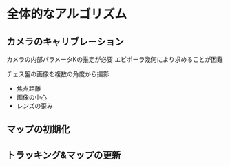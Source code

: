 <!-- FileName: vslam
 Author: 8ucchiman
 CreatedDate: 2023-03-15 17:06:58 +0900
 LastModified: 2023-03-15 17:27:54 +0900
 Reference: 8ucchiman.jp
-->


# 全体的なアルゴリズム
## カメラのキャリブレーション
カメラの内部パラメータKの推定が必要
エピポーラ幾何により求めることが困難

チェス盤の画像を複数の角度から撮影
 - 焦点距離
 - 画像の中心
 - レンズの歪み

## マップの初期化

## トラッキング&マップの更新
